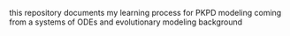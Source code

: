 this repository documents my learning process for PKPD modeling coming from a systems of ODEs and evolutionary modeling background
